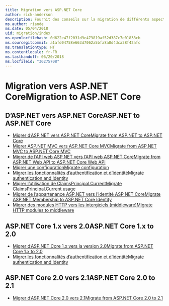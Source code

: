 ```yaml
---
title: Migration vers ASP.NET Core
author: rick-anderson
description: Fournit des conseils sur la migration de différents aspects d’ASP.NET 4.x vers ASP.NET Core.
ms.author: riande
ms.date: 05/04/2018
uid: migration/index
ms.openlocfilehash: 0d622e47f2031d9e473819af52d387c7e01838cb
ms.sourcegitcommit: a1afd04758e663d7062a5bfa8a0d4dca38f42afc
ms.translationtype: HT
ms.contentlocale: fr-FR
ms.lasthandoff: 06/20/2018
ms.locfileid: "36275708"
---
```

# <a name="migration-to-aspnet-core"></a><span data-ttu-id="6162f-103">Migration vers ASP.NET Core</span><span class="sxs-lookup"><span data-stu-id="6162f-103">Migration to ASP.NET Core</span></span>

## <a name="aspnet-to-aspnet-core"></a><span data-ttu-id="6162f-104">D’ASP.NET vers ASP.NET Core</span><span class="sxs-lookup"><span data-stu-id="6162f-104">ASP.NET to ASP.NET Core</span></span>

* [<span data-ttu-id="6162f-105">Migrer d’ASP.NET vers ASP.NET Core</span><span class="sxs-lookup"><span data-stu-id="6162f-105">Migrate from ASP.NET to ASP.NET Core</span></span>](xref:migration/proper-to-2x/index)
* [<span data-ttu-id="6162f-106">Migrer ASP.NET MVC vers ASP.NET Core MVC</span><span class="sxs-lookup"><span data-stu-id="6162f-106">Migrate from ASP.NET MVC to ASP.NET Core MVC</span></span>](xref:migration/mvc)
* [<span data-ttu-id="6162f-107">Migrer de l’API web ASP.NET vers l’API web ASP.NET Core</span><span class="sxs-lookup"><span data-stu-id="6162f-107">Migrate from ASP.NET Web API to ASP.NET Core Web API</span></span>](xref:migration/webapi)
* [<span data-ttu-id="6162f-108">Migrer une configuration</span><span class="sxs-lookup"><span data-stu-id="6162f-108">Migrate configuration</span></span>](xref:migration/configuration)
* [<span data-ttu-id="6162f-109">Migrer les fonctionnalités d’authentification et d’identité</span><span class="sxs-lookup"><span data-stu-id="6162f-109">Migrate authentication and Identity</span></span>](xref:migration/identity)
* [<span data-ttu-id="6162f-110">Migrer l’utilisation de ClaimsPrincipal.Current</span><span class="sxs-lookup"><span data-stu-id="6162f-110">Migrate ClaimsPrincipal.Current usage</span></span>](xref:migration/claimsprincipal-current)
* [<span data-ttu-id="6162f-111">Migrer de l’appartenance ASP.NET vers l’identité ASP.NET Core</span><span class="sxs-lookup"><span data-stu-id="6162f-111">Migrate ASP.NET Membership to ASP.NET Core Identity</span></span>](xref:migration/proper-to-2x/membership-to-core-identity)
* [<span data-ttu-id="6162f-112">Migrer des modules HTTP vers les intergiciels (middleware)</span><span class="sxs-lookup"><span data-stu-id="6162f-112">Migrate HTTP modules to middleware</span></span>](xref:migration/http-modules)

## <a name="aspnet-core-1x-to-20"></a><span data-ttu-id="6162f-113">ASP.NET Core 1.x vers 2.0</span><span class="sxs-lookup"><span data-stu-id="6162f-113">ASP.NET Core 1.x to 2.0</span></span>

* [<span data-ttu-id="6162f-114">Migrer d’ASP.NET Core 1.x vers la version 2.0</span><span class="sxs-lookup"><span data-stu-id="6162f-114">Migrate from ASP.NET Core 1.x to 2.0</span></span>](xref:migration/1x-to-2x/index)
* [<span data-ttu-id="6162f-115">Migrer les fonctionnalités d’authentification et d’identité</span><span class="sxs-lookup"><span data-stu-id="6162f-115">Migrate authentication and Identity</span></span>](xref:migration/1x-to-2x/identity-2x)

## <a name="aspnet-core-20-to-21"></a><span data-ttu-id="6162f-116">ASP.NET Core 2.0 vers 2.1</span><span class="sxs-lookup"><span data-stu-id="6162f-116">ASP.NET Core 2.0 to 2.1</span></span>

* [<span data-ttu-id="6162f-117">Migrer d’ASP.NET Core 2.0 vers 2.1</span><span class="sxs-lookup"><span data-stu-id="6162f-117">Migrate from ASP.NET Core 2.0 to 2.1</span></span>](xref:migration/20_21)